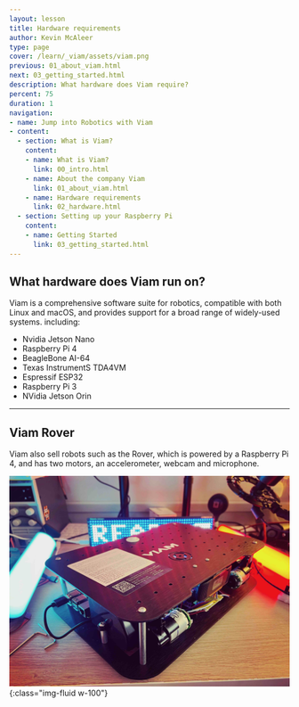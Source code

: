 ```yaml
---
layout: lesson
title: Hardware requirements
author: Kevin McAleer
type: page
cover: /learn/_viam/assets/viam.png
previous: 01_about_viam.html
next: 03_getting_started.html
description: What hardware does Viam require?
percent: 75
duration: 1
navigation:
- name: Jump into Robotics with Viam
- content:
  - section: What is Viam?
    content:
    - name: What is Viam?
      link: 00_intro.html
    - name: About the company Viam
      link: 01_about_viam.html
    - name: Hardware requirements
      link: 02_hardware.html
  - section: Setting up your Raspberry Pi
    content:
    - name: Getting Started
      link: 03_getting_started.html
---
```



## What hardware does Viam run on?

Viam is a comprehensive software suite for robotics, compatible with both Linux and macOS, and provides support for a broad range of widely-used systems. including:

- Nvidia Jetson Nano
- Raspberry Pi 4
- BeagleBone AI-64
- Texas InstrumentS TDA4VM
- Espressif ESP32
- Raspberry Pi 3
- NVidia Jetson Orin

---

## Viam Rover

Viam also sell robots such as the Rover, which is powered by a Raspberry Pi 4, and has two motors, an accelerometer, webcam and microphone.

![Rover](assets/rover01.jpg){:class="img-fluid w-100"}
